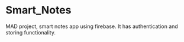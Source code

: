 # Smart_Notes
MAD project, smart notes app using firebase. It has authentication and storing functionality. 
